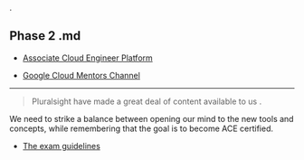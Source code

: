 

.

## Phase 2 .md


- [ Associate Cloud Engineer Platform ](https://app.pluralsight.com/search/?q=AWS%20Certified%20Solutions%20Architect%20-%20Associate%20SAA-C02&type=conference%2Cvideo-course%2Cguide%2Cwebinar%2Cpath%2Cassessment&m_sort=relevance&query_id=23ff59af-e6bb-4ea7-b890-3ac4d07bfbe5&source=flyout)


- [Google Cloud Mentors Channel](https://community.andela.com/c/ask-google-cloud-mentors)



--------------


 > Pluralsight have made a great deal of content available to us .


We  need to strike a balance between opening our mind to the new tools and concepts, while remembering that the goal is to become ACE certified. 


- [The exam guidelines ](https://cloud.google.com/certification/guides/cloud-engineer)
